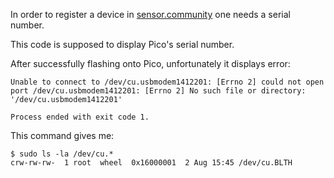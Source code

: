 In order to register a device in [sensor.community](https://sensor.community/en/) one needs a serial number. 

This code is supposed to display Pico's serial number. 

After  successfully flashing onto Pico, unfortunately it displays error: 

```
Unable to connect to /dev/cu.usbmodem1412201: [Errno 2] could not open port /dev/cu.usbmodem1412201: [Errno 2] No such file or directory: '/dev/cu.usbmodem1412201'

Process ended with exit code 1.
```

This command gives me:

    $ sudo ls -la /dev/cu.*
    crw-rw-rw-  1 root  wheel  0x16000001  2 Aug 15:45 /dev/cu.BLTH

